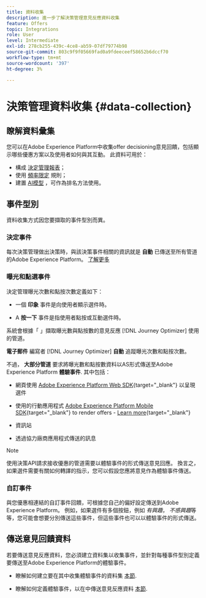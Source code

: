 ```yaml
---
title: 資料收集
description: 進一步了解決策管理意見反應資料收集
feature: Offers
topic: Integrations
role: User
level: Intermediate
exl-id: 278cb255-439c-4ce8-ab59-07df79774b98
source-git-commit: 803c9f9f05669fad0a9fdeeceef58652b6dccf70
workflow-type: tm+mt
source-wordcount: '397'
ht-degree: 3%

---
```


# 決策管理資料收集 {#data-collection}

## 瞭解資料彙集

您可以在Adobe Experience Platform中收集offer decisioning意見回饋，包括顯示哪些優惠方案以及使用者如何與其互動。 此資料可用於：
* 構成 [決定管理報表](../reports/get-started-events.md)；
* 使用 [頻率限定](../offer-library/add-constraints.md#capping) 規則；
* 建置 [AI模型](../ranking/create-ranking-strategies.md) ，可作為排名方法使用。

## 事件型別

資料收集方式因您要擷取的事件型別而異。

### 決定事件

每次決策管理做出決策時，與該決策事件相關的資訊就是 **自動** 已傳送至所有管道的Adobe Experience Platform。 [了解更多](../reports/get-started-events.md)

### 曝光和點選事件

決定管理曝光次數和點按次數定義如下：

* 一個 **印象** 事件是向使用者顯示選件時。

* A **按一下** 事件是指使用者點按或互動選件時。

系統會根據「 」擷取曝光數與點按數的意見反應 [!DNL Journey Optimizer] 使用的管道。

**電子郵件** 編寫者 [!DNL Journey Optimizer] **自動** 追蹤曝光次數和點按次數。

不過， **大部分管道** 要求將曝光數和點按數資料以AS形式傳送至Adobe Experience Platform **體驗事件**. 其中包括：

* 網頁使用 [Adobe Experience Platform Web SDK](https://experienceleague.adobe.com/docs/experience-platform/edge/home.html?lang=zh-Hant){target="_blank"} 以呈現選件

* 使用的行動應用程式 [Adobe Experience Platform Mobile SDK](https://experienceleague.adobe.com/docs/platform-learn/data-collection/mobile-sdk/overview.html){target="_blank"} to render offers - [Learn more](https://developer.adobe.com/client-sdks/documentation/adobe-journey-optimizer-decisioning/#ab-sj-tracking-servers){target="_blank"}
* 資訊站
* 透過協力廠商應用程式傳送的訊息
  <!--Mobile push notifications authored by [!DNL Journey Optimizer] - [Learn more](https://developer.adobe.com/client-sdks/documentation/adobe-journey-optimizer/api-reference/#handlenotificationresponse){target="_blank"}-->

>[!NOTE]
>
>使用決策API請求接收優惠的管道需要以體驗事件的形式傳送意見回應。 換言之，如果選件需要有關如何轉譯的指示，您可以假設您應將意見作為體驗事件傳送。

### 自訂事件

與您優惠相連結的自訂事件回饋，可根據您自己的偏好設定傳送到Adobe Experience Platform。 例如，如果選件有多個按鈕，例如 *有興趣*， *不感興趣*&#x200B;等等，您可能會想要分別傳送這些事件，但這些事件也可以以體驗事件的形式傳送。

## 傳送意見回饋資料

若要傳送意見反應資料，您必須建立資料集以收集事件，並針對每種事件型別定義要傳送至Adobe Experience Platform的體驗事件。

* 瞭解如何建立要在其中收集體驗事件的資料集 [本節](create-dataset.md).

* 瞭解如何定義體驗事件，以在中傳送意見反應資料 [本節](schema-requirement.md).
